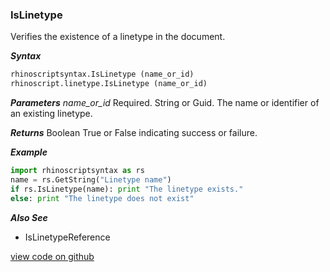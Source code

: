 ### IsLinetype

Verifies the existence of a linetype in the document.  

***Syntax***
```python
rhinoscriptsyntax.IsLinetype (name_or_id)
rhinoscript.linetype.IsLinetype (name_or_id)
```

***Parameters***
*name_or_id* Required.  String or Guid.  The name or identifier of an existing linetype.  

***Returns***
Boolean True or False indicating success or failure.

***Example***
```python
import rhinoscriptsyntax as rs
name = rs.GetString("Linetype name")
if rs.IsLinetype(name): print "The linetype exists."
else: print "The linetype does not exist"
```

***Also See***
  - IsLinetypeReference

[view code on github](https://github.com/acormier/rhinopythondocs/blob/233504a3f4ddb4233db057d15459948256e6631c/linetype/linetype.py#L13-L18)  
